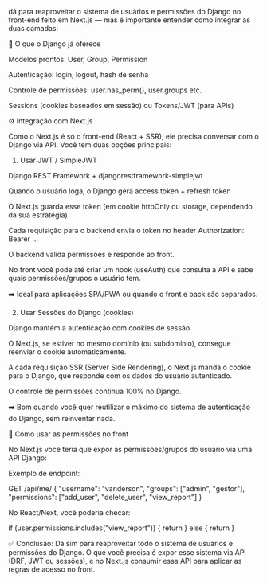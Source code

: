 dá para reaproveitar o sistema de usuários e permissões do Django no front-end feito em Next.js — mas é importante entender como integrar as duas camadas:

🔑 O que o Django já oferece

Modelos prontos: User, Group, Permission

Autenticação: login, logout, hash de senha

Controle de permissões: user.has_perm(), user.groups etc.

Sessions (cookies baseados em sessão) ou Tokens/JWT (para APIs)

⚙️ Integração com Next.js

Como o Next.js é só o front-end (React + SSR), ele precisa conversar com o Django via API.
Você tem duas opções principais:

1. Usar JWT / SimpleJWT

Django REST Framework + djangorestframework-simplejwt

Quando o usuário loga, o Django gera access token + refresh token

O Next.js guarda esse token (em cookie httpOnly ou storage, dependendo da sua estratégia)

Cada requisição para o backend envia o token no header Authorization: Bearer ...

O backend valida permissões e responde ao front.

No front você pode até criar um hook (useAuth) que consulta a API e sabe quais permissões/grupos o usuário tem.

➡️ Ideal para aplicações SPA/PWA ou quando o front e back são separados.

2. Usar Sessões do Django (cookies)

Django mantém a autenticação com cookies de sessão.

O Next.js, se estiver no mesmo domínio (ou subdomínio), consegue reenviar o cookie automaticamente.

A cada requisição SSR (Server Side Rendering), o Next.js manda o cookie para o Django, que responde com os dados do usuário autenticado.

O controle de permissões continua 100% no Django.

➡️ Bom quando você quer reutilizar o máximo do sistema de autenticação do Django, sem reinventar nada.

🚀 Como usar as permissões no front

No Next.js você teria que expor as permissões/grupos do usuário via uma API Django:

Exemplo de endpoint:

GET /api/me/
{
  "username": "vanderson",
  "groups": ["admin", "gestor"],
  "permissions": ["add_user", "delete_user", "view_report"]
}


No React/Next, você poderia checar:

if (user.permissions.includes("view_report")) {
  return <ReportPage />
} else {
  return <NoAccess />
}


✅ Conclusão:
Dá sim para reaproveitar todo o sistema de usuários e permissões do Django.
O que você precisa é expor esse sistema via API (DRF, JWT ou sessões), e no Next.js consumir essa API para aplicar as regras de acesso no front.
